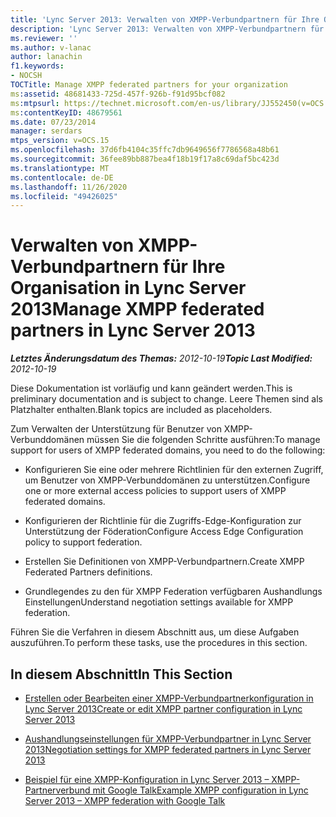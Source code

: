 ```yaml
---
title: 'Lync Server 2013: Verwalten von XMPP-Verbundpartnern für Ihre Organisation'
description: 'Lync Server 2013: Verwalten von XMPP-Verbundpartnern für Ihre Organisation.'
ms.reviewer: ''
ms.author: v-lanac
author: lanachin
f1.keywords:
- NOCSH
TOCTitle: Manage XMPP federated partners for your organization
ms:assetid: 48681433-725d-457f-926b-f91d95bcf082
ms:mtpsurl: https://technet.microsoft.com/en-us/library/JJ552450(v=OCS.15)
ms:contentKeyID: 48679561
ms.date: 07/23/2014
manager: serdars
mtps_version: v=OCS.15
ms.openlocfilehash: 37d6fb4104c35ffc7db9649656f7786568a48b61
ms.sourcegitcommit: 36fee89bb887bea4f18b19f17a8c69daf5bc423d
ms.translationtype: MT
ms.contentlocale: de-DE
ms.lasthandoff: 11/26/2020
ms.locfileid: "49426025"
---
```

# <a name="manage-xmpp-federated-partners-in-lync-server-2013"></a><span data-ttu-id="ee297-103">Verwalten von XMPP-Verbundpartnern für Ihre Organisation in Lync Server 2013</span><span class="sxs-lookup"><span data-stu-id="ee297-103">Manage XMPP federated partners in Lync Server 2013</span></span>

<div data-xmlns="http://www.w3.org/1999/xhtml">

<div class="topic" data-xmlns="http://www.w3.org/1999/xhtml" data-msxsl="urn:schemas-microsoft-com:xslt" data-cs="https://msdn.microsoft.com/">

<div data-asp="https://msdn2.microsoft.com/asp">



</div>

<div id="mainSection">

<div id="mainBody"><span data-ttu-id="ee297-104">

<span> </span></span><span class="sxs-lookup"><span data-stu-id="ee297-104">

<span> </span></span></span>

<span data-ttu-id="ee297-105">_**Letztes Änderungsdatum des Themas:** 2012-10-19_</span><span class="sxs-lookup"><span data-stu-id="ee297-105">_**Topic Last Modified:** 2012-10-19_</span></span>

<span data-ttu-id="ee297-106">Diese Dokumentation ist vorläufig und kann geändert werden.</span><span class="sxs-lookup"><span data-stu-id="ee297-106">This is preliminary documentation and is subject to change.</span></span> <span data-ttu-id="ee297-107">Leere Themen sind als Platzhalter enthalten.</span><span class="sxs-lookup"><span data-stu-id="ee297-107">Blank topics are included as placeholders.</span></span>

<span data-ttu-id="ee297-108">Zum Verwalten der Unterstützung für Benutzer von XMPP-Verbunddomänen müssen Sie die folgenden Schritte ausführen:</span><span class="sxs-lookup"><span data-stu-id="ee297-108">To manage support for users of XMPP federated domains, you need to do the following:</span></span>

  - <span data-ttu-id="ee297-109">Konfigurieren Sie eine oder mehrere Richtlinien für den externen Zugriff, um Benutzer von XMPP-Verbunddomänen zu unterstützen.</span><span class="sxs-lookup"><span data-stu-id="ee297-109">Configure one or more external access policies to support users of XMPP federated domains.</span></span>

  - <span data-ttu-id="ee297-110">Konfigurieren der Richtlinie für die Zugriffs-Edge-Konfiguration zur Unterstützung der Föderation</span><span class="sxs-lookup"><span data-stu-id="ee297-110">Configure Access Edge Configuration policy to support federation.</span></span>

  - <span data-ttu-id="ee297-111">Erstellen Sie Definitionen von XMPP-Verbundpartnern.</span><span class="sxs-lookup"><span data-stu-id="ee297-111">Create XMPP Federated Partners definitions.</span></span>

  - <span data-ttu-id="ee297-112">Grundlegendes zu den für XMPP Federation verfügbaren Aushandlungs Einstellungen</span><span class="sxs-lookup"><span data-stu-id="ee297-112">Understand negotiation settings available for XMPP federation.</span></span>

<span data-ttu-id="ee297-113">Führen Sie die Verfahren in diesem Abschnitt aus, um diese Aufgaben auszuführen.</span><span class="sxs-lookup"><span data-stu-id="ee297-113">To perform these tasks, use the procedures in this section.</span></span>

<div>

## <a name="in-this-section"></a><span data-ttu-id="ee297-114">In diesem Abschnitt</span><span class="sxs-lookup"><span data-stu-id="ee297-114">In This Section</span></span>

  - [<span data-ttu-id="ee297-115">Erstellen oder Bearbeiten einer XMPP-Verbundpartnerkonfiguration in Lync Server 2013</span><span class="sxs-lookup"><span data-stu-id="ee297-115">Create or edit XMPP partner configuration in Lync Server 2013</span></span>](lync-server-2013-create-or-edit-xmpp-partner-configuration.md)

  - [<span data-ttu-id="ee297-116">Aushandlungseinstellungen für XMPP-Verbundpartner in Lync Server 2013</span><span class="sxs-lookup"><span data-stu-id="ee297-116">Negotiation settings for XMPP federated partners in Lync Server 2013</span></span>](lync-server-2013-negotiation-settings-for-xmpp-federated-partners.md)

  - [<span data-ttu-id="ee297-117">Beispiel für eine XMPP-Konfiguration in Lync Server 2013 – XMPP-Partnerverbund mit Google Talk</span><span class="sxs-lookup"><span data-stu-id="ee297-117">Example XMPP configuration in Lync Server 2013 – XMPP federation with Google Talk</span></span>](lync-server-2013-example-xmpp-configuration-–-xmpp-federation-with-google-talk.md)

<span data-ttu-id="ee297-118"></div>

</div>

<span> </span>

</div>

</div>

</span><span class="sxs-lookup"><span data-stu-id="ee297-118"></div>

</div>

<span> </span>

</div>

</div>

</span></span></div>

